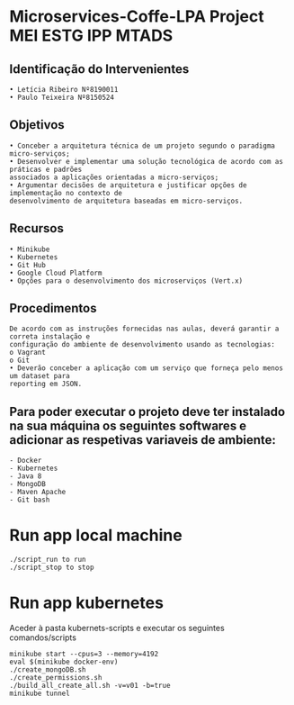 # Microservices-Coffe-LPA Project MEI ESTG IPP MTADS

## Identificação do Intervenientes
```
• Letícia Ribeiro Nº8190011
• Paulo Teixeira Nº8150524
```

## Objetivos
```
• Conceber a arquitetura técnica de um projeto segundo o paradigma micro-serviços;
• Desenvolver e implementar uma solução tecnológica de acordo com as práticas e padrões
associados a aplicações orientadas a micro-serviços;
• Argumentar decisões de arquitetura e justificar opções de implementação no contexto de
desenvolvimento de arquitetura baseadas em micro-serviços.
```

## Recursos
```
• Minikube
• Kubernetes
• Git Hub
• Google Cloud Platform
• Opções para o desenvolvimento dos microserviços (Vert.x)
```

## Procedimentos
```
De acordo com as instruções fornecidas nas aulas, deverá garantir a correta instalação e
configuração do ambiente de desenvolvimento usando as tecnologias:
o Vagrant
o Git
• Deverão conceber a aplicação com um serviço que forneça pelo menos um dataset para
reporting em JSON.
```

## Para poder executar o projeto deve ter instalado na sua máquina os seguintes softwares e adicionar as respetivas variaveis de ambiente:

```
- Docker
- Kubernetes
- Java 8
- MongoDB
- Maven Apache
- Git bash
```

# Run app local machine

```
./script_run to run
./script_stop to stop
```

# Run app kubernetes
   
Aceder à pasta kubernets-scripts e executar os seguintes comandos/scripts

```
minikube start --cpus=3 --memory=4192
eval $(minikube docker-env)
./create_mongoDB.sh
./create_permissions.sh
./build_all_create_all.sh -v=v01 -b=true
minikube tunnel
```
